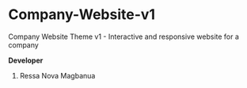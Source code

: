 # Company-Website-v1
Company Website Theme v1 - Interactive and responsive website for a company

<strong>Developer</strong>
1. Ressa Nova Magbanua
